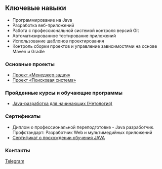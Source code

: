 ## Ключевые навыки
* Программирование на Java
* Разработка веб-приложений
* Работа с профессиональной системой контроля версий Git
* Автоматизированное тестирование приложений
* Использование шаблонов проектирования
* Контроль сборки проектов и управление зависимостями на основе Maven и Gradle

### Основные проекты

* [Проект «Менеджер задач»](https://github.com/elenalem3/TaskManager)
* [Проект «Поисковая система»](https://github.com/elenalem3/pcs-final-diplom)

### Пройденные курсы и обучающие программы
* [Java-разработка для начинающих (Нетология)]( https://cat.2035.university/rall/course/18723/?_ga=2.28831803.643243159.1670099510-1890383760.1651844711)

### Сертификаты
* Диплом о профессиональной переподготовке - Java разработчик. Профстандарт: Разработчик Web и мультимедийных приложений
* [Сертификат о прохождении обучения JAVA](https://github.com/elenalem3/elenalem3/blob/master/certificate.pdf)


### Контакты
[Telegram](https://t.me/elenkagoy)


